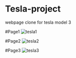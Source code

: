 # Tesla-project
webpage clone for tesla model 3

#Page1
![tesla1](https://user-images.githubusercontent.com/74101284/139572890-b554b95d-913e-43b2-9cdd-42de66384531.PNG)

#Page2
![tesla2](https://user-images.githubusercontent.com/74101284/139572908-99437a96-8ac0-4ecf-b5c6-ed9d3cc7d318.PNG)

#Page3
![tesla3](https://user-images.githubusercontent.com/74101284/139572917-dba64f08-b94b-4b67-8685-8246ba3d3158.PNG)
